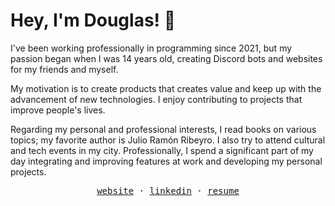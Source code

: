 # Hey, I'm Douglas! 👋

I've been working professionally in programming since 2021, but my passion began when I was 14 years old, creating Discord bots and websites for my friends and myself.

My motivation is to create products that creates value and keep up with the advancement of new technologies. I enjoy contributing to projects that improve people's lives.

Regarding my personal and professional interests, I read books on various topics; my favorite author is Julio Ramón Ribeyro. I also try to attend cultural and tech events in my city. Professionally, I spend a significant part of my day integrating and improving features at work and developing my personal projects.


<div align='center'>
  <samp>
    <a href='https://doulovera.com/'>website</a> ·
    <a href='https://www.linkedin.com/in/douglaslovera/'>linkedin</a> ·
    <a href='https://doulovera.com/resume'>resume</a>
  </samp>
</div>
